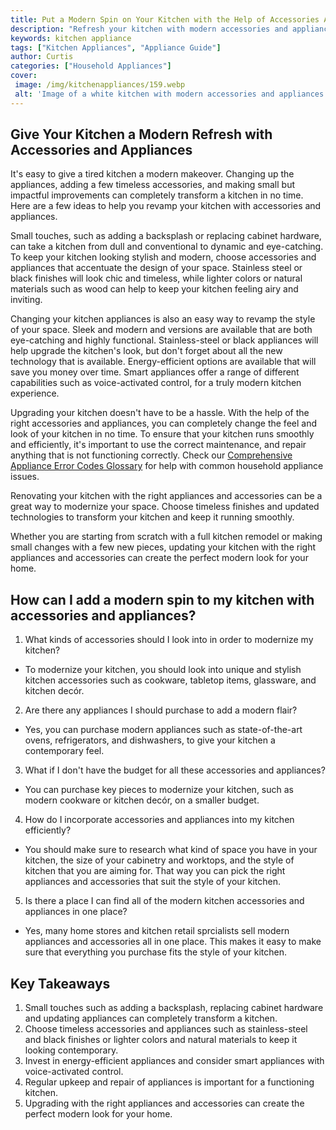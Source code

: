 ```yaml
---
title: Put a Modern Spin on Your Kitchen with the Help of Accessories Appliance
description: "Refresh your kitchen with modern accessories and appliances Learn the best ways to update your kitchen with the latest looks and trends Find out how to transform your kitchen into something special"
keywords: kitchen appliance
tags: ["Kitchen Appliances", "Appliance Guide"]
author: Curtis
categories: ["Household Appliances"]
cover: 
 image: /img/kitchenappliances/159.webp
 alt: 'Image of a white kitchen with modern accessories and appliances'
---
```

## Give Your Kitchen a Modern Refresh with Accessories and Appliances

It's easy to give a tired kitchen a modern makeover. Changing up the appliances, adding a few timeless accessories, and making small but impactful improvements can completely transform a kitchen in no time. Here are a few ideas to help you revamp your kitchen with accessories and appliances. 

Small touches, such as adding a backsplash or replacing cabinet hardware, can take a kitchen from dull and conventional to dynamic and eye-catching. To keep your kitchen looking stylish and modern, choose accessories and appliances that accentuate the design of your space. Stainless steel or black finishes will look chic and timeless, while lighter colors or natural materials such as wood can help to keep your kitchen feeling airy and inviting. 

Changing your kitchen appliances is also an easy way to revamp the style of your space. Sleek and modern and versions are available that are both eye-catching and highly functional. Stainless-steel or black appliances will help upgrade the kitchen's look, but don't forget about all the new technology that is available. Energy-efficient options are available that will save you money over time. Smart appliances offer a range of different capabilities such as voice-activated control, for a truly modern kitchen experience. 

Upgrading your kitchen doesn't have to be a hassle. With the help of the right accessories and appliances, you can completely change the feel and look of your kitchen in no time. To ensure that your kitchen runs smoothly and efficiently, it's important to use the correct maintenance, and repair anything that is not functioning correctly. Check our [Comprehensive Appliance Error Codes Glossary](./error-codes/) for help with common household appliance issues. 

Renovating your kitchen with the right appliances and accessories can be a great way to modernize your space. Choose timeless finishes and updated technologies to transform your kitchen and keep it running smoothly. 

Whether you are starting from scratch with a full kitchen remodel or making small changes with a few new pieces, updating your kitchen with the right appliances and accessories can create the perfect modern look for your home.

## How can I add a modern spin to my kitchen with accessories and appliances?
1. What kinds of accessories should I look into in order to modernize my kitchen?
 - To modernize your kitchen, you should look into unique and stylish kitchen accessories such as cookware, tabletop items, glassware, and kitchen decór. 
2. Are there any appliances I should purchase to add a modern flair?
 - Yes, you can purchase modern appliances such as state-of-the-art ovens, refrigerators, and dishwashers, to give your kitchen a contemporary feel.
3. What if I don't have the budget for all these accessories and appliances?
 - You can purchase key pieces to modernize your kitchen, such as modern cookware or kitchen decór, on a smaller budget.
4. How do I incorporate accessories and appliances into my kitchen efficiently?
 - You should make sure to research what kind of space you have in your kitchen, the size of your cabinetry and worktops, and the style of kitchen that you are aiming for. That way you can pick the right appliances and accessories that suit the style of your kitchen.
5. Is there a place I can find all of the modern kitchen accessories and appliances in one place?
 - Yes, many home stores and kitchen retail sprcialists sell modern appliances and accessories all in one place. This makes it easy to make sure that everything you purchase fits the style of your kitchen.

## Key Takeaways

1. Small touches such as adding a backsplash, replacing cabinet hardware and updating appliances can completely transform a kitchen.
2. Choose timeless accessories and appliances such as stainless-steel and black finishes or lighter colors and natural materials to keep it looking contemporary.
3. Invest in energy-efficient appliances and consider smart appliances with voice-activated control.
4. Regular upkeep and repair of appliances is important for a functioning kitchen.
5. Upgrading with the right appliances and accessories can create the perfect modern look for your home.
